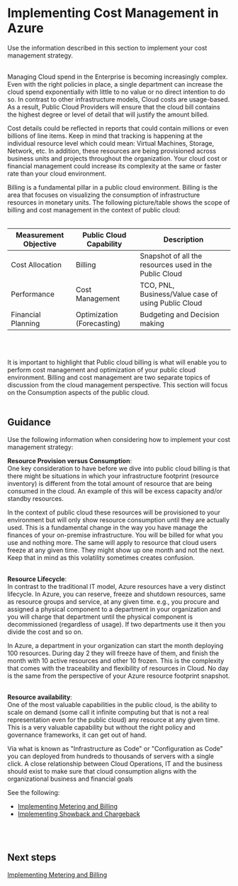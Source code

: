 # Implementing Cost Management in Azure
Use the information described in this section to implement your cost management strategy.
<br />
<br />

Managing Cloud spend in the Enterprise is becoming increasingly complex. Even with the right policies in place, a single department can increase the cloud spend exponentially with little to no value or no direct intention to do so. In contrast to other infrastructure models, Cloud costs are usage-based. As a result, Public Cloud Providers will ensure that the cloud bill contains the highest degree or level of detail that will justify the amount billed. 

Cost details could be reflected in reports that could contain millions or even billions of line items. Keep in mind that tracking is happening at the individual resource level which could mean: Virtual Machines, Storage, Network, etc. In addition, these resources are being provisioned across business units and projects throughout the organization. Your cloud cost or financial management could increase its complexity at the same or faster rate than your cloud environment. 

Billing is a fundamental pillar in a public cloud environment. Billing is the area that focuses on visualizing the consumption of infrastructure resources in monetary units.  The following picture/table shows the scope of billing and cost management in the context of public cloud: 
<br />
<br />

| __Measurement Objective__ | __Public Cloud Capability__ |__Description__ |
|------------------------------|----------------------------|----------------------------|
| Cost Allocation  | Billing  | Snapshot of all the resources used in the Public Cloud | 
| Performance    | Cost Management | TCO, PNL, Business/Value case of using Public Cloud | 
| Financial Planning   | Optimization (Forecasting) | Budgeting and Decision making  | 
<br />
<br />

It is important to highlight that Public cloud billing is what will enable you to perform cost management and optimization of your public cloud environment. Billing and cost management are two separate topics of discussion from the cloud management perspective. This section will focus on the Consumption aspects of the public cloud. 
<br />
<br />

## Guidance
Use the following information when considering how to implement your cost management strategy:
<br />

**Resource Provision versus Consumption**:  
One key consideration to have before we dive into public cloud billing is that there might be situations in which your infrastructure footprint (resource inventory) is different from the total amount of resource that are being consumed in the cloud. An example of this will be excess capacity and/or standby resources. 

In the context of public cloud these resources will be provisioned to your environment but will only show resource consumption until they are actually used. This is a fundamental change in the way you have manage the finances of your on-premise infrastructure. You will be billed for what you use and nothing more. The same will apply to resource that cloud users freeze at any given time. They might show up one month and not the next. Keep that in mind as this volatility sometimes creates confusion. 
<br />
<br />

**Resource Lifecycle**:  
In contrast to the traditional IT model, Azure resources have a very distinct lifecycle. In Azure, you can reserve, freeze and shutdown resources, same as resource groups and service, at any given time. e.g., you procure and assigned a physical component to a department in your organization and you will charge that department until the physical component is decommissioned (regardless of usage). If two departments use it then you divide the cost and so on. 

In Azure, a department in your organization can start the month deploying 100 resources. During day 2 they will freeze have of them, and finish the month with 10 active resources and other 10 frozen. This is the complexity that comes with the traceability and flexibility of resources in Cloud. No day is the same from the perspective of your Azure resource footprint snapshot. 
<br />
<br />

**Resource availability**:  
One of the most valuable capabilities in the public cloud, is the ability to scale on demand (some call it infinite computing but that is not a real representation even for the public cloud) any resource at any given time. This is a very valuable capability but without the right policy and governance frameworks, it can get out of hand. 

Via what is known as "Infrastructure as Code" or "Configuration as Code" you can deployed from hundreds to thousands of servers with a single click. A close relationship between Cloud Operations, IT and the business should exist to make sure that cloud consumption aligns with the organizational business and financial goals 

See the following:  
- [Implementing Metering and Billing](2.1-Implementing-Metering-and-Billing.md)  
- [Implementing Showback and Chargeback](2.2-Implementing-Showback-and-Chargeback.md)
<br />
<br />

## Next steps
[Implementing Metering and Billing](2.1-Implementing-Metering-and-Billing.md)
